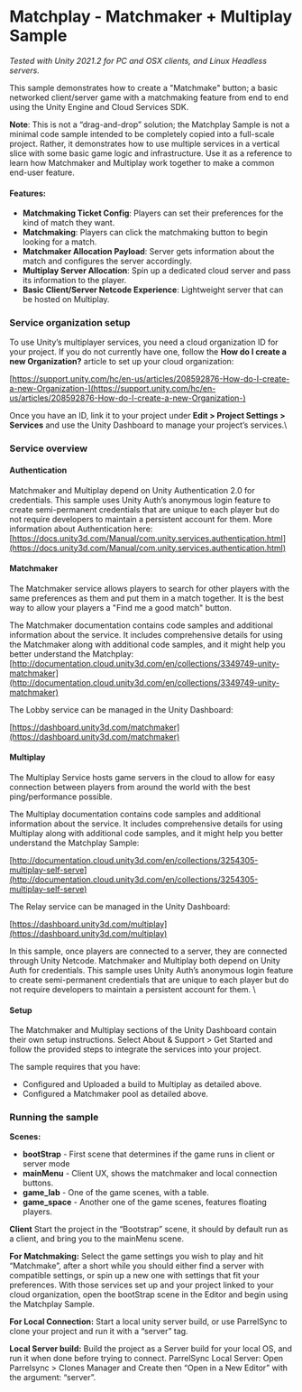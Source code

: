 # Matchplay - Matchmaker + Multiplay Sample


_Tested with Unity 2021.2 for PC and OSX clients, and Linux Headless servers._

This sample demonstrates how to create a "Matchmake" button; a basic networked client/server game with a matchmaking feature from end to end using the Unity Engine and Cloud Services SDK.

**Note**: This is not a “drag-and-drop” solution; the Matchplay Sample is not a minimal code sample intended to be completely copied into a full-scale project. Rather, it demonstrates how to use multiple services in a vertical slice with some basic game logic and infrastructure. Use it as a reference to learn how Matchmaker and Multiplay work together to make a common end-user feature.



#### Features:

* **Matchmaking Ticket Config**: Players can set their preferences for the kind of match they want.
* **Matchmaking**: Players can click the matchmaking button to begin looking for a match.
* **Matchmaker Allocation Payload**: Server gets information about the match and configures the server accordingly.
* **Multiplay Server Allocation**: Spin up a dedicated cloud server and pass its information to the player.
* **Basic Client/Server Netcode Experience**: Lightweight server that can be hosted on Multiplay.



### Service organization setup

To use Unity’s multiplayer services, you need a cloud organization ID for your project. If you do not currently have one, follow the **How do I create a new Organization?** article to set up your cloud organization:

[https://support.unity.com/hc/en-us/articles/208592876-How-do-I-create-a-new-Organization-](https://support.unity.com/hc/en-us/articles/208592876-How-do-I-create-a-new-Organization-)

Once you have an ID, link it to your project under **Edit **>** Project Settings **>** Services** and use the Unity Dashboard to manage your project’s services.\




### Service overview

#### **Authentication**
Matchmaker and Multiplay depend on Unity Authentication 2.0 for credentials. This sample uses Unity Auth’s anonymous login feature to create semi-permanent credentials that are unique to each player but do not require developers to maintain a persistent account for them. 
More information about Authentication here:
[https://docs.unity3d.com/Manual/com.unity.services.authentication.html](https://docs.unity3d.com/Manual/com.unity.services.authentication.html)


#### **Matchmaker**

The Matchmaker service allows players to search for other players with the same preferences as them and put them in a match together. It is the best way to allow your players a "Find me a good match" button.


The Matchmaker documentation contains code samples and additional information about the service. It includes comprehensive details for using the Matchmaker along with additional code samples, and it might help you better understand the Matchplay: [http://documentation.cloud.unity3d.com/en/collections/3349749-unity-matchmaker](http://documentation.cloud.unity3d.com/en/collections/3349749-unity-matchmaker)

The Lobby service can be managed in the Unity Dashboard:

[https://dashboard.unity3d.com/matchmaker](https://dashboard.unity3d.com/matchmaker)


#### **Multiplay**

The Multiplay Service hosts game servers in the cloud to allow for easy connection between players from around the world with the best ping/performance possible.


The Multiplay documentation contains code samples and additional information about the service. It includes comprehensive details for using Multiplay along with additional code samples, and it might help you better understand the Matchplay Sample: 

[http://documentation.cloud.unity3d.com/en/collections/3254305-multiplay-self-serve](http://documentation.cloud.unity3d.com/en/collections/3254305-multiplay-self-serve)

The Relay service can be managed in the Unity Dashboard:

[https://dashboard.unity3d.com/multiplay](https://dashboard.unity3d.com/multiplay)

In this sample, once players are connected to a server, they are connected through Unity Netcode. Matchmaker and Multiplay both depend on Unity Auth for credentials. This sample uses Unity Auth’s anonymous login feature to create semi-permanent credentials that are unique to each player but do not require developers to maintain a persistent account for them. \



#### **Setup**

The Matchmaker and Multiplay sections of the Unity Dashboard contain their own setup instructions. Select About & Support > Get Started and follow the provided steps to integrate the services into your project.

The sample requires that you have:
* Configured and Uploaded a build to Multiplay as detailed above.
* Configured a Matchmaker pool as detailed above.



### **Running the sample**
**Scenes:**
* **bootStrap** - First scene that determines if the game runs in client or server mode
* **mainMenu** - Client UX, shows the matchmaker and local connection buttons.
* **game_lab** - One of the game scenes, with a table.
* **game_space** - Another one of the game scenes, features floating players.
 
**Client**
Start the project in the “Bootstrap” scene, it should by default run as a client, and bring you to the mainMenu scene.

**For Matchmaking:**
Select the game settings you wish to play and hit “Matchmake”, after a short while you should either find a server with compatible settings, or spin up a new one with settings that fit your preferences.
With those services set up and your project linked to your cloud organization, open the bootStrap scene in the Editor and begin using the Matchplay Sample.

**For Local Connection:**
Start a local unity server build, or use ParrelSync to clone your project and run it with a “server” tag.
 
**Local Server build:**
Build the project as a Server build for your local OS, and run it when done before trying to connect.
ParrelSync Local Server:
Open Parrelsync > Clones Manager and Create then “Open in a New Editor” with the argument: “server”.
